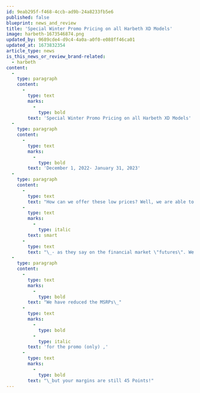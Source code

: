 ```yaml
---
id: 9eab295f-f468-4ccb-ad9b-24a8233fb5e6
published: false
blueprint: news_and_review
title: 'Special Winter Promo Pricing on all Harbeth XD Models'
image: harbeth-1673546874.png
updated_by: 9689cde4-d9c4-4a0a-a0f0-e088ff46ca01
updated_at: 1673832354
article_type: news
is_this_news_or_review_brand-related:
  - harbeth
content:
  -
    type: paragraph
    content:
      -
        type: text
        marks:
          -
            type: bold
        text: 'Special Winter Promo Pricing on all Harbeth XD Models'
  -
    type: paragraph
    content:
      -
        type: text
        marks:
          -
            type: bold
        text: 'December 1, 2022- January 31, 2023'
  -
    type: paragraph
    content:
      -
        type: text
        text: "How can we offer these low prices? Well, we are able to offer the amazing savings below to you because we bought\_"
      -
        type: text
        marks:
          -
            type: italic
        text: smart
      -
        type: text
        text: "\_- as they say on the financial market \"futures\". We bought heavily when the dollar to British Pound exchange rate was 1.08 to the dollar.\_ Now it's back up to 1.22! So as a holiday present to you and your customers, we are passing these savings along for this limited time."
  -
    type: paragraph
    content:
      -
        type: text
        marks:
          -
            type: bold
        text: "We have reduced the MSRPs\_"
      -
        type: text
        marks:
          -
            type: bold
          -
            type: italic
        text: 'for the promo (only) ,'
      -
        type: text
        marks:
          -
            type: bold
        text: "\_but your margins are still 45 Points!"
---
```

